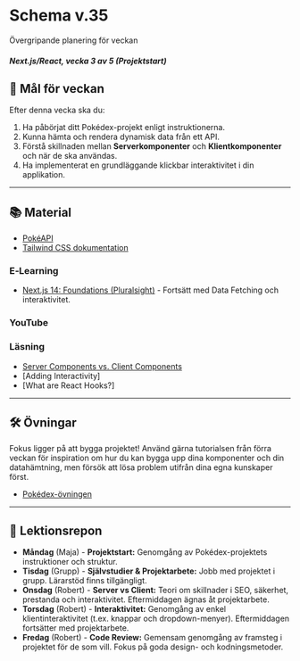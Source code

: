 # Schema v.35

Övergripande planering för veckan

##### Next.js/React, vecka 3 av 5 (Projektstart)

## 🎯 Mål för veckan

Efter denna vecka ska du:

1.  Ha påbörjat ditt Pokédex-projekt enligt instruktionerna.
2.  Kunna hämta och rendera dynamisk data från ett API.
3.  Förstå skillnaden mellan **Serverkomponenter** och **Klientkomponenter** och när de ska användas.
4.  Ha implementerat en grundläggande klickbar interaktivitet i din applikation.

-----

## 📚 Material
  * [PokéAPI](https://pokeapi.co/)
  * [Tailwind CSS dokumentation](https://tailwindcss.com/docs/)

### E‑Learning

  * [Next.js 14: Foundations (Pluralsight)](https://app.pluralsight.com/library/courses/nextjs-13-fundamentals/table-of-contents) - Fortsätt med Data Fetching och interaktivitet.

### YouTube


### Läsning

  * [Server Components vs. Client Components](https://nextjs.org/docs/app/building-your-application/rendering/server-components)
  * [Adding Interactivity]
  * [What are React Hooks?]

-----

## 🛠️ Övningar

Fokus ligger på att bygga projektet\! Använd gärna tutorialsen från förra veckan för inspiration om hur du kan bygga upp dina komponenter och din datahämtning, men försök att lösa problem utifrån dina egna kunskaper först.
* [Pokédex-övningen](https://github.com/Lexicon-frontend-2025/nextjs_uppgift-pokedex)

-----

## 📑 Lektionsrepon

  * **Måndag** (Maja) - **Projektstart:** Genomgång av Pokédex-projektets instruktioner och struktur.
  * **Tisdag** (Grupp) - **Självstudier & Projektarbete:** Jobb med projektet i grupp. Lärarstöd finns tillgängligt. 
  * **Onsdag** (Robert) - **Server vs Client:** Teori om skillnader i SEO, säkerhet, prestanda och interaktivitet. Eftermiddagen ägnas åt projektarbete.
  * **Torsdag** (Robert) - **Interaktivitet:** Genomgång av enkel klientinteraktivitet (t.ex. knappar och dropdown-menyer). Eftermiddagen fortsätter med projektarbete.
  * **Fredag** (Robert) - **Code Review:** Gemensam genomgång av framsteg i projektet för de som vill. Fokus på goda design- och kodningsmetoder.
